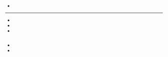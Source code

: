 # 

## 



[]()

## 



![]()



![]()



![]()





![]()



![]()



![]()





![]()



![]()

![]()

![]()





![]()

## 

### 



![]()





### 



![]()

![]()





## 

- 



---

- 



- 

- 

## 

### 





#### 

- []()
- []()

### 





### 



